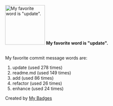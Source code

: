<img src="https://my-badges.github.io/my-badges/favorite-word.png" alt="My favorite word is &quot;update&quot;." title="My favorite word is &quot;update&quot;." width="128">
<strong>My favorite word is &quot;update&quot;.</strong>
<br><br>

My favorite commit message words are:

1. update (used 278 times)
2. readme.md (used 149 times)
3. add (used 86 times)
4. refactor (used 26 times)
5. enhance (used 24 times)


Created by <a href="https://github.com/my-badges/my-badges">My Badges</a>